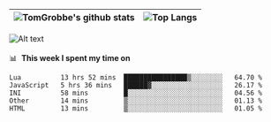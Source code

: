 |![TomGrobbe's github stats](https://github-readme-stats.vercel.app/api?username=egerdnc&count_private=true&show_icons=true&theme=dracula&disable_animations=true&include_all_commits=true)|![Top Langs](https://github-readme-stats.vercel.app/api/top-langs/?username=egerdnc&theme=dracula&langs_count=10&layout=compact)|
|:-:|:-:|

![Alt text](https://spotify-recently-played-readme.vercel.app/api?user=i4a9i8pn8x8vvskq8v52yhckr)
<br>
<br>
📊 &nbsp;**This week I spent my time on**
<!--START_SECTION:waka-->
```text
Lua          13 hrs 52 mins  ████████████████▒░░░░░░░░   64.70 % 
JavaScript   5 hrs 36 mins   ██████▓░░░░░░░░░░░░░░░░░░   26.17 % 
INI          58 mins         █░░░░░░░░░░░░░░░░░░░░░░░░   04.56 % 
Other        14 mins         ▒░░░░░░░░░░░░░░░░░░░░░░░░   01.13 % 
HTML         13 mins         ▒░░░░░░░░░░░░░░░░░░░░░░░░   01.05 % 
```
<!--END_SECTION:waka-->
